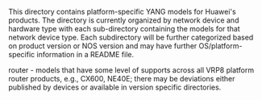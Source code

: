 This directory contains platform-specific YANG models for Huawei's products. The directory is currently organized by network device and hardware type with each sub-directory containing the models for that network device type. Each subdirectory will be further categorized based on product version or NOS version and may have further OS/platform-specific information in a README file.


router - models that have some level of supports across all VRP8 platform router products, e.g., CX600, NE40E; there may be deviations either published by devices or available in version specific directories.

